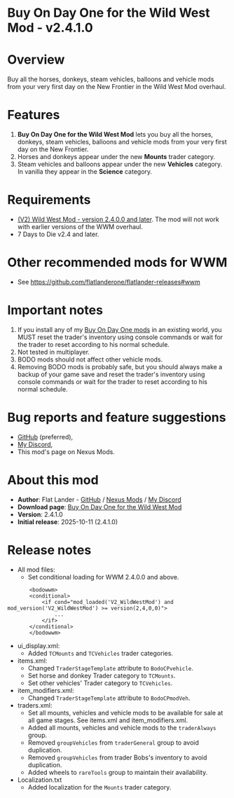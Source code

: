 # Buy On Day One for the Wild West Mod - v2.4.1.0

# Overview
Buy all the horses, donkeys, steam vehicles, balloons and vehicle mods from your very first day on the New Frontier in the Wild West Mod overhaul.

# Features
1. **Buy On Day One for the Wild West Mod** lets you buy all the horses, donkeys, steam vehicles, balloons and vehicle mods from your very first day on the New Frontier. 
2. Horses and donkeys appear under the new **Mounts** trader category.
3. Steam vehicles and balloons appear under  the new **Vehicles** category. In vanilla they appear in the **Science** category.

# Requirements
- [(V2) Wild West Mod - version 2.4.0.0 and later](https://www.nexusmods.com/7daystodie/mods/8007). The mod will not work with earlier versions of the WWM overhaul.
- 7 Days to Die v2.4 and later.

# Other recommended mods for WWM
- See https://github.com/flatlanderone/flatlander-releases#wwm

# Important notes
1. If you install any of my [Buy On Day One mods](https://github.com/flatlanderone/flatlander-releases#bodo) in an existing world, you MUST reset the trader's inventory using console commands or wait for the trader to reset according to his normal schedule.
2. Not tested in multiplayer.
3. BODO mods should not affect other vehicle mods.
4. Removing BODO mods is probably safe, but you should always make a backup of your game save and reset the trader's inventory using console commands or wait for the trader to reset according to his normal schedule.

# Bug reports and feature suggestions
- [GitHub](https://github.com/flatlanderone/flatlander-releases/issues) (preferred),
- [My Discord](https://discord.gg/2FZ8rWjubz),
- This mod's page on Nexus Mods.

# About this mod
- **Author**: Flat Lander - [GitHub](https://github.com/flatlanderone/flatlander-releases#top) / [Nexus Mods](https://next.nexusmods.com/profile/flatlanderone) / [My Discord](https://discord.gg/9s92vcnmwy)
- **Download page**: [Buy On Day One for the Wild West Mod](https://www.nexusmods.com/7daystodie/mods/8813)
- **Version**: 2.4.1.0
- **Initial release**: 2025-10-11 (2.4.1.0)

# Release notes
- All mod files:
  - Set conditional loading for WWM 2.4.0.0 and above.
 ```
		<bodowwm>
		<conditional>
			<if cond="mod_loaded('V2_WildWestMod') and mod_version('V2_WildWestMod') >= version(2,4,0,0)">
				...
			</if>
		</conditional> 
		</bodowwm>
```
- ui_display.xml:
  - Added `TCMounts` and `TCVehicles` trader categories. 
- items.xml: 
  - Changed `TraderStageTemplate` attribute to `BodoCPvehicle`.
  - Set horse and donkey Trader category to `TCMounts`.
  - Set other vehicles' Trader category to `TCVehicles`.
- item_modifiers.xml: 
  - Changed `TraderStageTemplate` attribute to `BodoCPmodVeh`. 
- traders.xml:
  - Set all mounts, vehicles and vehicle mods to be available for sale at all game stages. See items.xml and item_modifiers.xml.
  - Added all mounts, vehicles and vehicle mods to the `traderAlways` group.
  - Removed `groupVehicles` from `traderGeneral` group to avoid duplication.
  - Removed `groupVehicles` from trader Bobs's inventory to avoid duplication.
  - Added wheels to `rareTools` group to maintain their availability.
- Localization.txt 
  - Added localization for the `Mounts` trader category.